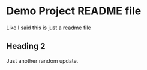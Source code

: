 # Demo Project README file

Like I said this is just a readme file

## Heading 2

Just another random update.
